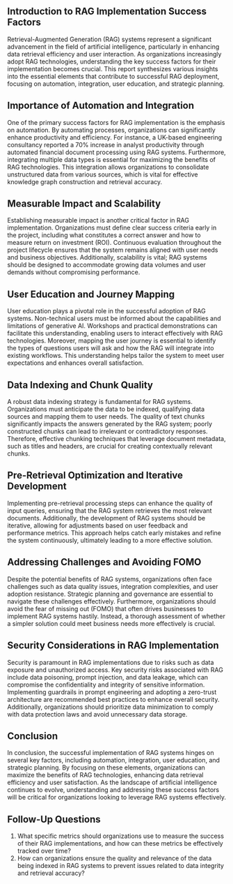 ## Introduction to RAG Implementation Success Factors
Retrieval-Augmented Generation (RAG) systems represent a significant advancement in the field of artificial intelligence, particularly in enhancing data retrieval efficiency and user interaction. As organizations increasingly adopt RAG technologies, understanding the key success factors for their implementation becomes crucial. This report synthesizes various insights into the essential elements that contribute to successful RAG deployment, focusing on automation, integration, user education, and strategic planning.

## Importance of Automation and Integration
One of the primary success factors for RAG implementation is the emphasis on automation. By automating processes, organizations can significantly enhance productivity and efficiency. For instance, a UK-based engineering consultancy reported a 70% increase in analyst productivity through automated financial document processing using RAG systems. Furthermore, integrating multiple data types is essential for maximizing the benefits of RAG technologies. This integration allows organizations to consolidate unstructured data from various sources, which is vital for effective knowledge graph construction and retrieval accuracy.

## Measurable Impact and Scalability
Establishing measurable impact is another critical factor in RAG implementation. Organizations must define clear success criteria early in the project, including what constitutes a correct answer and how to measure return on investment (ROI). Continuous evaluation throughout the project lifecycle ensures that the system remains aligned with user needs and business objectives. Additionally, scalability is vital; RAG systems should be designed to accommodate growing data volumes and user demands without compromising performance.

## User Education and Journey Mapping
User education plays a pivotal role in the successful adoption of RAG systems. Non-technical users must be informed about the capabilities and limitations of generative AI. Workshops and practical demonstrations can facilitate this understanding, enabling users to interact effectively with RAG technologies. Moreover, mapping the user journey is essential to identify the types of questions users will ask and how the RAG will integrate into existing workflows. This understanding helps tailor the system to meet user expectations and enhances overall satisfaction.

## Data Indexing and Chunk Quality
A robust data indexing strategy is fundamental for RAG systems. Organizations must anticipate the data to be indexed, qualifying data sources and mapping them to user needs. The quality of text chunks significantly impacts the answers generated by the RAG system; poorly constructed chunks can lead to irrelevant or contradictory responses. Therefore, effective chunking techniques that leverage document metadata, such as titles and headers, are crucial for creating contextually relevant chunks.

## Pre-Retrieval Optimization and Iterative Development
Implementing pre-retrieval processing steps can enhance the quality of input queries, ensuring that the RAG system retrieves the most relevant documents. Additionally, the development of RAG systems should be iterative, allowing for adjustments based on user feedback and performance metrics. This approach helps catch early mistakes and refine the system continuously, ultimately leading to a more effective solution.

## Addressing Challenges and Avoiding FOMO
Despite the potential benefits of RAG systems, organizations often face challenges such as data quality issues, integration complexities, and user adoption resistance. Strategic planning and governance are essential to navigate these challenges effectively. Furthermore, organizations should avoid the fear of missing out (FOMO) that often drives businesses to implement RAG systems hastily. Instead, a thorough assessment of whether a simpler solution could meet business needs more effectively is crucial.

## Security Considerations in RAG Implementation
Security is paramount in RAG implementations due to risks such as data exposure and unauthorized access. Key security risks associated with RAG include data poisoning, prompt injection, and data leakage, which can compromise the confidentiality and integrity of sensitive information. Implementing guardrails in prompt engineering and adopting a zero-trust architecture are recommended best practices to enhance overall security. Additionally, organizations should prioritize data minimization to comply with data protection laws and avoid unnecessary data storage.

## Conclusion
In conclusion, the successful implementation of RAG systems hinges on several key factors, including automation, integration, user education, and strategic planning. By focusing on these elements, organizations can maximize the benefits of RAG technologies, enhancing data retrieval efficiency and user satisfaction. As the landscape of artificial intelligence continues to evolve, understanding and addressing these success factors will be critical for organizations looking to leverage RAG systems effectively.

## Follow-Up Questions
1. What specific metrics should organizations use to measure the success of their RAG implementations, and how can these metrics be effectively tracked over time?
2. How can organizations ensure the quality and relevance of the data being indexed in RAG systems to prevent issues related to data integrity and retrieval accuracy?
